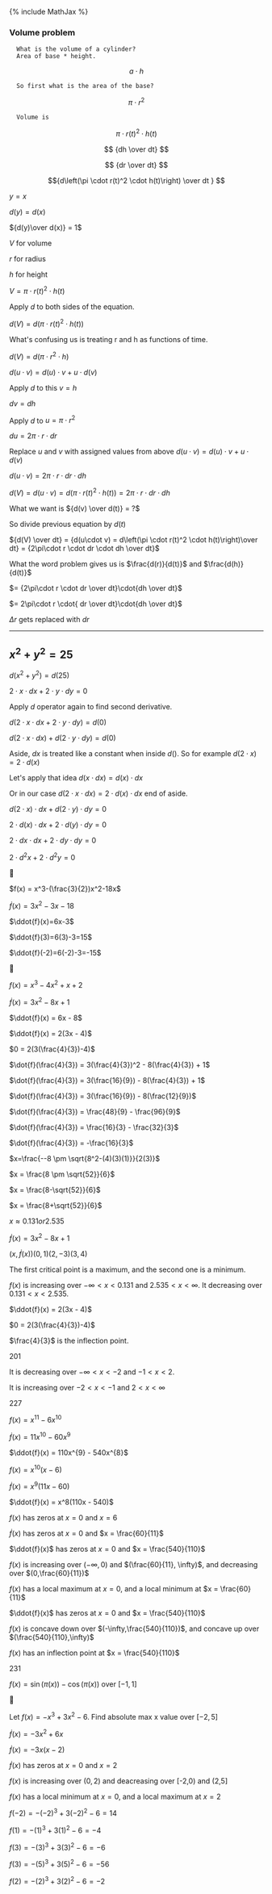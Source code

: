 ---
---
{% include MathJax %}

### Volume problem
      What is the volume of a cylinder?
      Area of base * height.

$$ a\cdot h $$

      So first what is the area of the base?

$$\pi\cdot r^2$$

      Volume is

$$\pi \cdot r(t)^2 \cdot h(t)$$


$$ {dh \over dt} $$

$$ {dr \over dt} $$


$${d\left(\pi \cdot r(t)^2   \cdot h(t)\right) \over dt } $$


$y = x$

$d(y) = d(x)$

${d(y)\over d(x)} = 1$

$V$ for volume

$r$ for radius

$h$ for height


$V = \pi \cdot r(t)^2 \cdot h(t)$

Apply $d$ to both sides of the equation.

$d(V) = d\left(\pi \cdot r(t)^2   \cdot h(t)\right)$

What's confusing us is treating r and h as functions of time.


$d(V) = d\left(\pi \cdot r^2   \cdot h\right)$

$d(u\cdot v) = d(u)\cdot v + u\cdot d(v)$

Apply $d$ to this $v = h$

$dv = dh$


Apply $d$ to $u = \pi \cdot r^2$

$du = 2\pi\cdot r \cdot dr$

Replace $u$ and $v$ with assigned values from above
$d(u\cdot v) = d(u)\cdot v + u\cdot d(v)$

$d(u\cdot v) = 2\pi\cdot r \cdot dr \cdot dh$

$d(V) = d(u\cdot v) = d\left(\pi \cdot r(t)^2   \cdot h(t)\right) = 2\pi\cdot r \cdot dr \cdot dh$

What we want is ${d(v) \over d(t)} = ?$

So divide previous equation by $d(t)$


${d(V) \over dt} = {d(u\cdot v) = d\left(\pi \cdot r(t)^2 \cdot h(t)\right)\over dt} = {2\pi\cdot r \cdot dr \cdot dh \over dt}$

What the word problem gives us is $\frac{d(r)}{d(t)}$ and $\frac{d(h)}{d(t)}$

$= {2\pi\cdot r \cdot dr \over dt}\cdot{dh \over dt}$


$= 2\pi\cdot r \cdot{ dr \over dt}\cdot{dh \over dt}$

$\Delta r$ gets replaced with $dr$


<hr>


## $x^2 + y^2 = 25$

$d(x^2 + y^2) = d(25)$

$2\cdot x \cdot dx + 2\cdot y \cdot dy = 0$

Apply $d$ operator again to find second derivative.

$d(2\cdot x \cdot dx + 2\cdot y \cdot dy) = d(0)$

$d(2\cdot x \cdot dx) + d(2\cdot y \cdot dy) = d(0)$

Aside, $dx$ is treated like a constant when inside $d()$.  So for example $d(2\cdot x) = 2\cdot d(x)$

Let's apply that idea $d(x\cdot dx) = d(x)\cdot dx$ 

Or in our case $d(2\cdot x\cdot dx) = 2\cdot d(x) \cdot dx$ end of aside.

$d(2\cdot x) \cdot dx + d(2\cdot y) \cdot dy = 0$

$2\cdot d(x) \cdot dx + 2\cdot d(y) \cdot dy = 0$

$2\cdot dx \cdot dx + 2\cdot dy \cdot dy = 0$

$2\cdot d^2x + 2\cdot d^2y = 0$

🖤

$f(x) = x^3-(\frac{3}{2})x^2-18x$

$\dot{f}(x)=3x^2-3x-18$

$\ddot{f}(x)=6x-3$

$\ddot{f}(3)=6(3)-3=15$

$\ddot{f}(-2)=6(-2)-3=-15$

🖤

$f(x) = x^3 - 4x^2 + x + 2$

$\dot{f}(x) = 3x^2 - 8x + 1$

$\ddot{f}(x) = 6x - 8$  

$\ddot{f}(x) = 2(3x - 4)$

$0 = 2(3(\frac{4}{3})-4)$

$\dot{f}(\frac{4}{3}) = 3(\frac{4}{3})^2 - 8(\frac{4}{3}) + 1$

$\dot{f}(\frac{4}{3}) = 3(\frac{16}{9}) - 8(\frac{4}{3}) + 1$

$\dot{f}(\frac{4}{3}) = 3(\frac{16}{9}) - 8(\frac{12}{9})$

$\dot{f}(\frac{4}{3}) = \frac{48}{9} - \frac{96}{9}$

$\dot{f}(\frac{4}{3}) = \frac{16}{3} - \frac{32}{3}$

$\dot{f}(\frac{4}{3}) = -\frac{16}{3}$

$x=\frac{--8 \pm \sqrt{8^2-(4)(3)(1)}}{2(3)}$

$x = \frac{8 \pm \sqrt{52}}{6}$

$x = \frac{8-\sqrt{52}}{6}$

$x = \frac{8+\sqrt{52}}{6}$

$x \approx 0.131 or 2.535$

$\dot{f}(x) = 3x^2 - 8x + 1$

$(x,\dot{f}(x))(0,1)(2,-3)(3,4)$

The first critical point is a maximum, and the second one is a minimum.

$f(x)$ is increasing over $-\infty < x < 0.131$ and $2.535 < x < \infty$. It decreasing over $0.131 < x < 2.535$.

$\ddot{f}(x) = 2(3x - 4)$

$0 = 2(3(\frac{4}{3})-4)$

$\frac{4}{3}$ is the inflection point.

201

It is decreasing over $-\infty < x < -2$ and $-1 < x < 2$.

It is increasing over  $-2 < x < -1$ and $2 < x < \infty$

227

$f(x) = x^{11} - 6x^{10}$

$\dot{f}(x) = 11x^{10} - 60x^{9}$

$\ddot{f}(x) = 110x^{9} - 540x^{8}$

$f(x) = x^{10}(x - 6)$

$\dot{f}(x) = x^9(11x - 60)$

$\ddot{f}(x) = x^8(110x - 540)$

$f(x)$ has zeros at $x = 0$ and  $x = 6$

$\dot{f}(x)$ has zeros at $x = 0$ and $x = \frac{60}{11}$ 

$\ddot{f}(x)$ has zeros at $x = 0$ and $x = \frac{540}{110}$

$f(x)$ is increasing over $(-\infty, 0)$ and $(\frac{60}{11}, \infty)$, and decreasing over $(0,\frac{60}{11})$

$f(x)$ has a local maximum at $x = 0$, and a local minimum at $x = \frac{60}{11}$

$\ddot{f}(x)$ has zeros at $x = 0$ and $x = \frac{540}{110}$

$f(x)$ is concave down over $(-\infty,\frac{540}{110})$, and concave up over $(\frac{540}{110},\infty)$  

$f(x)$ has an inflection point at $x = \frac{540}{110}$

231

$f(x)=\sin(\pi(x)) - \cos(\pi(x))$ over $[-1,1]$

🖤

Let $f(x) = -x^3 + 3x^2 - 6$. Find absolute max x value over $[-2,5]$

$\dot{f}(x) = -3x^2 + 6x$

$\dot{f}(x) = -3x(x - 2)$

$\dot{f}(x)$ has zeros at $x = 0$ and $x = 2$

$f(x)$ is increasing over $(0,2)$ and deacreasing over [-2,0) and (2,5]

$f(x)$ has a local minimum at $x = 0$, and a local maximum at $x = 2$

$f(-2)=-(-2)^3 + 3(-2)^2 - 6 = 14$

$f(1) = -(1)^3 + 3(1)^2 - 6 = -4$

$f(3) = -(3)^3 + 3(3)^2 - 6 = -6$

$f(3) = -(5)^3 + 3(5)^2 - 6 = -56$

$f(2) = -(2)^3 + 3(2)^2 - 6 = -2$
